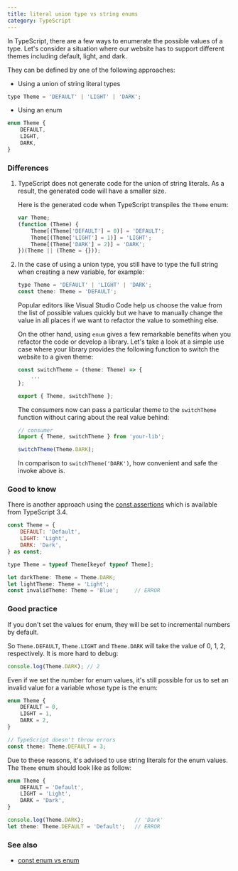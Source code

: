 ```yaml
---
title: literal union type vs string enums
category: TypeScript
---
```


In TypeScript, there are a few ways to enumerate the possible values of a type. Let's consider a situation where our website has to support different themes including default, light, and dark.

They can be defined by one of the following approaches:

-   Using a union of string literal types

```js
type Theme = 'DEFAULT' | 'LIGHT' | 'DARK';
```

-   Using an enum

```js
enum Theme {
    DEFAULT,
    LIGHT,
    DARK,
}
```

### Differences

1. TypeScript does not generate code for the union of string literals. As a result, the generated code will have a smaller size.

    Here is the generated code when TypeScript transpiles the `Theme` enum:

    ```js
    var Theme;
    (function (Theme) {
        Theme[(Theme['DEFAULT'] = 0)] = 'DEFAULT';
        Theme[(Theme['LIGHT'] = 1)] = 'LIGHT';
        Theme[(Theme['DARK'] = 2)] = 'DARK';
    })(Theme || (Theme = {}));
    ```

2. In the case of using a union type, you still have to type the full string when creating a new variable, for example:

    ```js
    type Theme = 'DEFAULT' | 'LIGHT' | 'DARK';
    const theme: Theme = 'DEFAULT';
    ```

    Popular editors like Visual Studio Code help us choose the value from the list of possible values quickly but we have to manually change the value in all places if we want to refactor the value to something else.

    On the other hand, using `enum` gives a few remarkable benefits when you refactor the code or develop a library.
    Let's take a look at a simple use case where your library provides the following function to switch the website to a given theme:

    ```js
    const switchTheme = (theme: Theme) => {
        ...
    };

    export { Theme, switchTheme };
    ```

    The consumers now can pass a particular theme to the `switchTheme` function without caring about the real value behind:

    ```js
    // consumer
    import { Theme, switchTheme } from 'your-lib';

    switchTheme(Theme.DARK);
    ```

    In comparison to `switchTheme('DARK')`, how convenient and safe the invoke above is.

### Good to know

There is another approach using the [const assertions](https://www.typescriptlang.org/docs/handbook/release-notes/typescript-3-4.html#const-assertions) which is available from TypeScript 3.4.

```js
const Theme = {
    DEFAULT: 'Default',
    LIGHT: 'Light',
    DARK: 'Dark',
} as const;

type Theme = typeof Theme[keyof typeof Theme];

let darkTheme: Theme = Theme.DARK;
let lightTheme: Theme = 'Light';
const invalidTheme: Theme = 'Blue';     // ERROR
```

### Good practice

If you don't set the values for enum, they will be set to incremental numbers by default.

So `Theme.DEFAULT`, `Theme.LIGHT` and `Theme.DARK` will take the value of 0, 1, 2, respectively. It is more hard to debug:

```js
console.log(Theme.DARK); // 2
```

Even if we set the number for enum values, it's still possible for us to set an invalid value for a variable whose type is the enum:

```js
enum Theme {
    DEFAULT = 0,
    LIGHT = 1,
    DARK = 2,
}

// TypeScript doesn't throw errors
const theme: Theme.DEFAULT = 3;
```

Due to these reasons, it's advised to use string literals for the enum values. The `Theme` enum should look like as follow:

```js
enum Theme {
    DEFAULT = 'Default',
    LIGHT = 'Light',
    DARK = 'Dark',
}

console.log(Theme.DARK);                // 'Dark'
let theme: Theme.DEFAULT = 'Default';   // ERROR
```

### See also

-   [const enum vs enum](/const-enum-vs-enum)
